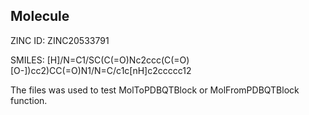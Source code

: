 <h2>Molecule</h2>
<p>ZINC ID: ZINC20533791</p>
<p>SMILES: [H]/N=C1/SC(C(=O)Nc2ccc(C(=O)[O-])cc2)CC(=O)N1/N=C/c1c[nH]c2ccccc12</p>
<p>The files was used to test MolToPDBQTBlock or MolFromPDBQTBlock function.</p>
